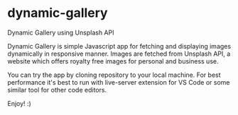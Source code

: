 # dynamic-gallery
Dynamic Gallery using Unsplash API

Dynamic Gallery is simple Javascript app for fetching and displaying images dynamically in responsive manner. Images are fetched from Unsplash API, a website which offers royalty free images for personal and business use.

You can try the app by cloning repository to your local machine. For best performance it's best to run with live-server extension for VS Code or some similar tool for other code editors.

Enjoy! :)
